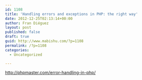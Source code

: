 ```yaml
---
id: 1108
title: 'Handling errors and exceptions in PHP: the right way'
date: 2012-12-25T02:13:14+00:00
author: Fran Diéguez
layout: post
published: false
draft: true
guid: http://www.mabishu.com/?p=1108
permalink: /?p=1108
categories:
  - Uncategorized

---
```

<a href="http://phpmaster.com/error-handling-in-php/?utm_source=feedburner&amp;utm_medium=feed&amp;utm_campaign=Feed%3A+PHPMaster_feed+%28PHPMaster%29">http://phpmaster.com/error-handling-in-php/</a>
